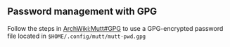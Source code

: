 ## Password management with GPG

Follow the steps in [ArchWiki:Mutt#GPG](https://wiki.archlinux.org/title/Mutt#GPG) to use a GPG-encrypted password file located in `$HOME/.config/mutt/mutt-pwd.gpg`
